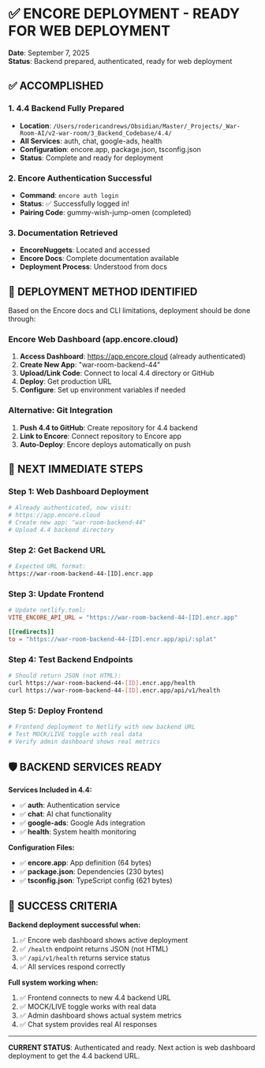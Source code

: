# ✅ ENCORE DEPLOYMENT - READY FOR WEB DEPLOYMENT

**Date**: September 7, 2025  
**Status**: Backend prepared, authenticated, ready for web deployment

## ✅ ACCOMPLISHED

### 1. 4.4 Backend Fully Prepared
- **Location**: `/Users/rodericandrews/Obsidian/Master/_Projects/_War-Room-AI/v2-war-room/3_Backend_Codebase/4.4/`
- **All Services**: auth, chat, google-ads, health
- **Configuration**: encore.app, package.json, tsconfig.json
- **Status**: Complete and ready for deployment

### 2. Encore Authentication Successful  
- **Command**: `encore auth login`
- **Status**: ✅ Successfully logged in!
- **Pairing Code**: gummy-wish-jump-omen (completed)

### 3. Documentation Retrieved
- **EncoreNuggets**: Located and accessed
- **Encore Docs**: Complete documentation available
- **Deployment Process**: Understood from docs

## 🎯 DEPLOYMENT METHOD IDENTIFIED

Based on the Encore docs and CLI limitations, deployment should be done through:

### **Encore Web Dashboard** (app.encore.cloud)
1. **Access Dashboard**: https://app.encore.cloud (already authenticated)
2. **Create New App**: "war-room-backend-44" 
3. **Upload/Link Code**: Connect to local 4.4 directory or GitHub
4. **Deploy**: Get production URL
5. **Configure**: Set up environment variables if needed

### **Alternative: Git Integration**
1. **Push 4.4 to GitHub**: Create repository for 4.4 backend
2. **Link to Encore**: Connect repository to Encore app
3. **Auto-Deploy**: Encore deploys automatically on push

## 🚀 NEXT IMMEDIATE STEPS

### Step 1: Web Dashboard Deployment
```bash
# Already authenticated, now visit:
# https://app.encore.cloud
# Create new app: "war-room-backend-44"
# Upload 4.4 backend directory
```

### Step 2: Get Backend URL
```bash
# Expected URL format:
https://war-room-backend-44-[ID].encr.app
```

### Step 3: Update Frontend  
```toml
# Update netlify.toml:
VITE_ENCORE_API_URL = "https://war-room-backend-44-[ID].encr.app"

[[redirects]]
to = "https://war-room-backend-44-[ID].encr.app/api/:splat"
```

### Step 4: Test Backend Endpoints
```bash
# Should return JSON (not HTML):
curl https://war-room-backend-44-[ID].encr.app/health
curl https://war-room-backend-44-[ID].encr.app/api/v1/health
```

### Step 5: Deploy Frontend
```bash
# Frontend deployment to Netlify with new backend URL
# Test MOCK/LIVE toggle with real data
# Verify admin dashboard shows real metrics
```

## 🛡️ BACKEND SERVICES READY

**Services Included in 4.4:**
- ✅ **auth**: Authentication service
- ✅ **chat**: AI chat functionality  
- ✅ **google-ads**: Google Ads integration
- ✅ **health**: System health monitoring

**Configuration Files:**
- ✅ **encore.app**: App definition (64 bytes)
- ✅ **package.json**: Dependencies (230 bytes)
- ✅ **tsconfig.json**: TypeScript config (621 bytes)

## 🎯 SUCCESS CRITERIA

**Backend deployment successful when:**
1. ✅ Encore web dashboard shows active deployment
2. ✅ `/health` endpoint returns JSON (not HTML)
3. ✅ `/api/v1/health` returns service status
4. ✅ All services respond correctly

**Full system working when:**
1. ✅ Frontend connects to new 4.4 backend URL
2. ✅ MOCK/LIVE toggle works with real data
3. ✅ Admin dashboard shows actual system metrics
4. ✅ Chat system provides real AI responses

---

**CURRENT STATUS**: Authenticated and ready. Next action is web dashboard deployment to get the 4.4 backend URL.